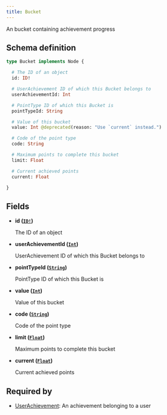 ```yaml
---
title: Bucket
---
```


An bucket containing achievement progress

## Schema definition
```graphql
type Bucket implements Node {

  # The ID of an object
  id: ID!

  # UserAchievement ID of which this Bucket belongs to
  userAchievementId: Int

  # PointType ID of which this Bucket is
  pointTypeId: String

  # Value of this bucket
  value: Int @deprecated(reason: "Use `current` instead.")

  # Code of the point type
  code: String

  # Maximum points to complete this bucket
  limit: Float

  # Current achieved points
  current: Float

}
```

## Fields

* **id ([`ID!`](graphql/schema/id.md))**

  The ID of an object

* **userAchievementId ([`Int`](graphql/schema/int.md))**

  UserAchievement ID of which this Bucket belongs to

* **pointTypeId ([`String`](graphql/schema/string.md))**

  PointType ID of which this Bucket is

* **value ([`Int`](graphql/schema/int.md))**

  Value of this bucket

* **code ([`String`](graphql/schema/string.md))**

  Code of the point type

* **limit ([`Float`](graphql/schema/float.md))**

  Maximum points to complete this bucket

* **current ([`Float`](graphql/schema/float.md))**

  Current achieved points


## Required by
* [UserAchievement](graphql/schema/userachievement.md): An achievement belonging to a user
